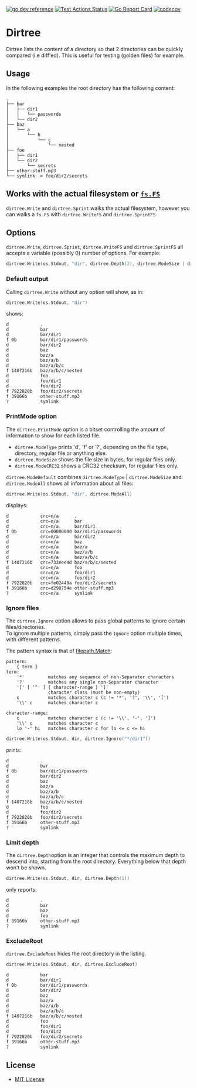 [![go.dev reference](https://img.shields.io/badge/go.dev-reference-007d9c?logo=go&logoColor=white&style=flat-square)](https://pkg.go.dev/github.com/arl/dirtree)
[![Test Actions Status](https://github.com/arl/dirtree/workflows/Test/badge.svg)](https://github.com/arl/dirtree/actions)
[![Go Report Card](https://goreportcard.com/badge/github.com/arl/dirtree)](https://goreportcard.com/report/github.com/arl/dirtree)
[![codecov](https://codecov.io/gh/arl/dirtree/branch/main/graph/badge.svg)](https://codecov.io/gh/arl/dirtree)


Dirtree
========

Dirtree lists the content of a directory so that 2 directories can be quickly compared (i.e diff'ed). This is useful for testing (golden files) for example.



Usage
-----

In the following examples the root directory has the following content:
```
.
├── bar
│   ├── dir1
│   │   └── passwords
│   └── dir2
├── baz
│   └── a
│       └── b
│           └── c
│               └── nested
├── foo
│   ├── dir1
│   └── dir2
│       └── secrets
├── other-stuff.mp3
└── symlink -> foo/dir2/secrets
```

## Works with the actual filesystem or [`fs.FS`](https://pkg.go.dev/io/fs#FS)

`dirtree.Write` and `dirtree.Sprint` walks the actual filesystem, however you
can walks a `fs.FS` with `dirtree.WriteFS` and `dirtree.SprintFS`.


## Options

`dirtree.Write`, `dirtree.Sprint`, `dirtree.WriteFS` and `dirtree.SprintFS` all
accepts a variable (possibly 0) number of options. For example:

```go
dirtree.Write(os.Stdout, "dir", dirtree.Depth(2), dirtree.ModeSize | dirtree.ModeCRC32)
```


### Default output

Calling `dirtree.Write` without any option will show, as in:
```go
dirtree.Write(os.Stdout, "dir")
```
shows:
```
d            .
d            bar
d            bar/dir1
f 0b         bar/dir1/passwords
d            bar/dir2
d            baz
d            baz/a
d            baz/a/b
d            baz/a/b/c
f 1407216b   baz/a/b/c/nested
d            foo
d            foo/dir1
d            foo/dir2
f 7922820b   foo/dir2/secrets
f 39166b     other-stuff.mp3
?            symlink
```


### PrintMode option

The `dirtree.PrintMode` option is a bitset controlling the amount of information
to show for each listed file.

   - `dirtree.ModeType` prints 'd', 'f' or '?', depending on the file type,
     directory, regular file or anything else.
   - `dirtree.ModeSize` shows the file size in bytes, for regular files only.
   - `dirtree.ModeCRC32` shows a CRC32 checksum, for regular files only.


`dirtree.ModeDefault` combines `dirtree.ModeType` | `dirtree.ModeSize` and
`dirtree.ModeAll` shows all information about all files:


```go
dirtree.Write(os.Stdout, "dir", dirtree.ModeAll)
```

displays:

```
d            crc=n/a      .
d            crc=n/a      bar
d            crc=n/a      bar/dir1
f 0b         crc=00000000 bar/dir1/passwords
d            crc=n/a      bar/dir2
d            crc=n/a      baz
d            crc=n/a      baz/a
d            crc=n/a      baz/a/b
d            crc=n/a      baz/a/b/c
f 1407216b   crc=733eee4d baz/a/b/c/nested
d            crc=n/a      foo
d            crc=n/a      foo/dir1
d            crc=n/a      foo/dir2
f 7922820b   crc=fe02449a foo/dir2/secrets
f 39166b     crc=d298754e other-stuff.mp3
?            crc=n/a      symlink
```

### Ignore files

The `dirtree.Ignore` option allows to pass global patterns to ignore certain
files/directories.  
To ignore multiple patterns, simply pass the `Ignore` option multiple times,
with different patterns. 

The pattern syntax is that of [filepath.Match](https://pkg.go.dev/path/filepath#Match):
```
pattern:
	{ term }
term:
	'*'         matches any sequence of non-Separator characters
	'?'         matches any single non-Separator character
	'[' [ '^' ] { character-range } ']'
	            character class (must be non-empty)
	c           matches character c (c != '*', '?', '\\', '[')
	'\\' c      matches character c

character-range:
	c           matches character c (c != '\\', '-', ']')
	'\\' c      matches character c
	lo '-' hi   matches character c for lo <= c <= hi
```

```go
dirtree.Write(os.Stdout, dir, dirtree.Ignore("*/dir1"))

```
prints:
```
d            .
d            bar
f 0b         bar/dir1/passwords
d            bar/dir2
d            baz
d            baz/a
d            baz/a/b
d            baz/a/b/c
f 1407216b   baz/a/b/c/nested
d            foo
d            foo/dir2
f 7922820b   foo/dir2/secrets
f 39166b     other-stuff.mp3
?            symlink
```

### Limit depth

The `dirtree.Depth`option is an integer that controls the maximum depth to
descend into, starting from the root directory. Everything below that depth
won't be shown.


```go
dirtree.Write(os.Stdout, dir, dirtree.Depth(1))
```
only reports:
```
d            .
d            bar
d            baz
d            foo
f 39166b     other-stuff.mp3
?            symlink
```

### ExcludeRoot

`dirtree.ExcludeRoot` hides the root directory in the listing.
```go
dirtree.Write(os.Stdout, dir, dirtree.ExcludeRoot)
```

```
d            bar
d            bar/dir1
f 0b         bar/dir1/passwords
d            bar/dir2
d            baz
d            baz/a
d            baz/a/b
d            baz/a/b/c
f 1407216b   baz/a/b/c/nested
d            foo
d            foo/dir1
d            foo/dir2
f 7922820b   foo/dir2/secrets
f 39166b     other-stuff.mp3
?            symlink
```


License
-------

- [MIT License](LICENSE)
